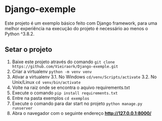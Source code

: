 # Django-exemple

Este projeto é um exemplo básico feito com Django framework, para uma melhor experiência na execução do projeto é necessário ao menos o Python ^3.8.2.

## Setar o projeto

  1. Baixe este projeto através do comando ``` git clone https://github.com/Vieiraork/Django-exemple.git ```
  2. Criar a virtualenv ```python -m venv venv```
  3. Ativar a virtualenv
    3.1. No Windows ```cd/venv/Scripts/activate```
    3.2. No Unix/Linux ```cd venv/bin/activate```
  4. Volte na raiz onde se encontra o aquivo requirements.txt
  5. Execute o comando ```pip install requirements.txt```
  6. Entre na pasta exemplos ```cd exemplos```
  7. Execute o comando para dar start no projeto ```python manage.py runserver```
  8. Abra o navegador com o seguinte endereço **http://127.0.0.1:8000/**
